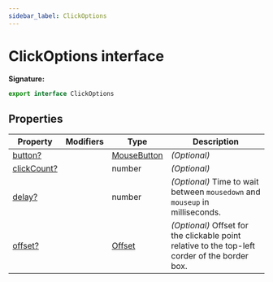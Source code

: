 ```yaml
---
sidebar_label: ClickOptions
---
```

# ClickOptions interface


**Signature:**

```typescript
export interface ClickOptions 
```

## Properties

|  Property | Modifiers | Type | Description |
|  --- | --- | --- | --- |
|  [button?](./puppeteer.clickoptions.button.md) |  | [MouseButton](./puppeteer.mousebutton.md) | <i>(Optional)</i> |
|  [clickCount?](./puppeteer.clickoptions.clickcount.md) |  | number | <i>(Optional)</i> |
|  [delay?](./puppeteer.clickoptions.delay.md) |  | number | <i>(Optional)</i> Time to wait between <code>mousedown</code> and <code>mouseup</code> in milliseconds. |
|  [offset?](./puppeteer.clickoptions.offset.md) |  | [Offset](./puppeteer.offset.md) | <i>(Optional)</i> Offset for the clickable point relative to the top-left corder of the border box. |

